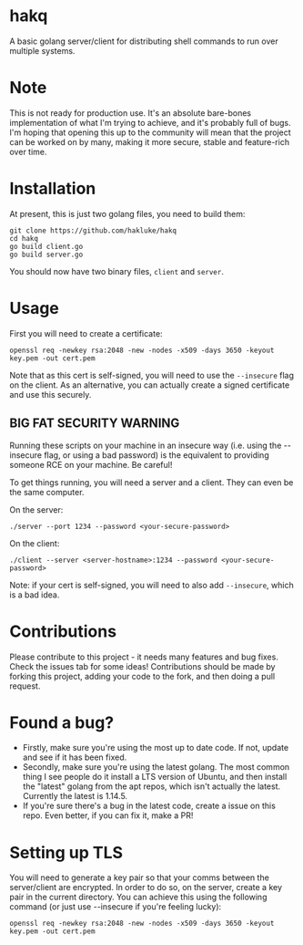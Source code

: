 # hakq
A basic golang server/client for distributing shell commands to run over multiple systems.

# Note
This is not ready for production use. It's an absolute bare-bones implementation of what I'm trying to achieve, and it's probably full of bugs. I'm hoping that opening this up to the community will mean that the project can be worked on by many, making it more secure, stable and feature-rich over time.

# Installation

At present, this is just two golang files, you need to build them:

```
git clone https://github.com/hakluke/hakq
cd hakq
go build client.go
go build server.go
```

You should now have two binary files, `client` and `server`.

# Usage

First you will need to create a certificate:
```
openssl req -newkey rsa:2048 -new -nodes -x509 -days 3650 -keyout key.pem -out cert.pem
```
Note that as this cert is self-signed, you will need to use the `--insecure` flag on the client. As an alternative, you can actually create a signed certificate and use this securely.

## BIG FAT SECURITY WARNING
Running these scripts on your machine in an insecure way (i.e. using the --insecure flag, or using a bad password) is the equivalent to providing someone RCE on your machine. Be careful!

To get things running, you will need a server and a client. They can even be the same computer.

On the server:
```
./server --port 1234 --password <your-secure-password>
```

On the client:
```
./client --server <server-hostname>:1234 --password <your-secure-password>
```
Note: if your cert is self-signed, you will need to also add `--insecure`, which is a bad idea.

# Contributions
Please contribute to this project - it needs many features and bug fixes. Check the issues tab for some ideas!
Contributions should be made by forking this project, adding your code to the fork, and then doing a pull request.

# Found a bug?
- Firstly, make sure you're using the most up to date code. If not, update and see if it has been fixed.
- Secondly, make sure you're using the latest golang. The most common thing I see people do it install a LTS version of Ubuntu, and then install the "latest" golang from the apt repos, which isn't actually the latest. Currently the latest is 1.14.5.
- If you're sure there's a bug in the latest code, create a issue on this repo. Even better, if you can fix it, make a PR!

# Setting up TLS
You will need to generate a key pair so that your comms between the server/client are encrypted. In order to do so, on the server, create a key pair in the current directory. You can achieve this using the following command (or just use --insecure if you're feeling lucky):

```
openssl req -newkey rsa:2048 -new -nodes -x509 -days 3650 -keyout key.pem -out cert.pem
```
